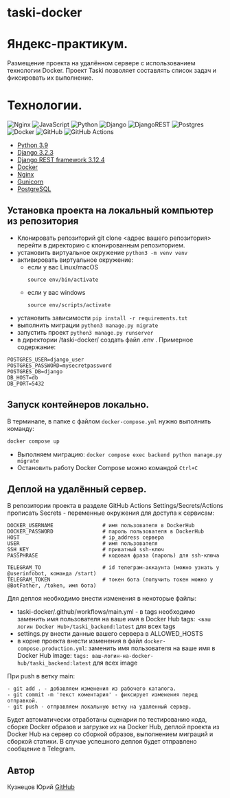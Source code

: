 # taski-docker
# Яндекс-практикум.
Размещение проекта на удалённом сервере с использованием технологии Docker.
Проект Taski позволяет составлять список задач и фиксировать их выполнение.

# Технологии.

![Nginx](https://img.shields.io/badge/nginx-%23009639.svg?style=for-the-badge&logo=nginx&logoColor=white) ![JavaScript](https://img.shields.io/badge/javascript-%23323330.svg?style=for-the-badge&logo=javascript&logoColor=%23F7DF1E) ![Python](https://img.shields.io/badge/python-3670A0?style=for-the-badge&logo=python&logoColor=ffdd54) ![Django](https://img.shields.io/badge/django-%23092E20.svg?style=for-the-badge&logo=django&logoColor=white) ![DjangoREST](https://img.shields.io/badge/DJANGO-REST-ff1709?style=for-the-badge&logo=django&logoColor=white&color=ff1709&labelColor=gray) ![Postgres](https://img.shields.io/badge/postgres-%23316192.svg?style=for-the-badge&logo=postgresql&logoColor=white) ![Docker](https://img.shields.io/badge/docker-%230db7ed.svg?style=for-the-badge&logo=docker&logoColor=white) ![GitHub](https://img.shields.io/badge/github-%23121011.svg?style=for-the-badge&logo=github&logoColor=white) ![GitHub Actions](https://img.shields.io/badge/github%20actions-%232671E5.svg?style=for-the-badge&logo=githubactions&logoColor=white)

- [Python 3.9](https://www.python.org/downloads/)
- [Django 3.2.3](https://www.djangoproject.com/download/)
- [Django REST framework 3.12.4](https://pypi.org/project/djangorestframework/#files)
- [Docker](https://docs.docker.com/)
- [Nginx](https://nginx.org/en/docs/)
- [Gunicorn](https://pypi.org/project/gunicorn/20.1.0/)
- [PostgreSQL](https://www.postgresql.org/docs/)

## Установка проекта на локальный компьютер из репозитория

- Клонировать репозиторий git clone <адрес вашего репозитория>
перейти в директорию с клонированным репозиторием.
- установить виртуальное окружение ```python3 -m venv venv``` 
- активировать виртуальное окружение:
  * если у вас Linux/macOS 
       ``` 
      source env/bin/activate 
      ``` 
  * если у вас windows 
     ``` 
    source env/scripts/activate 
    ``` 
- установить зависимости ```pip install -r requirements.txt```
- выполнить миграции ```python3 manage.py migrate```
- запустить проект ```python3 manage.py runserver```
- в директории /taski-docker/ создать файл .env . Примерное содержание:
```
POSTGRES_USER=django_user
POSTGRES_PASSWORD=mysecretpassword
POSTGRES_DB=django
DB_HOST=db
DB_PORT=5432
```   

## Запуск контейнеров локально.

В терминале, в папке с файлом ```docker-compose.yml``` нужно выполнить
команду:
```python
docker compose up
```
- Выполняем миграцию: ```docker compose exec backend python manage.py migrate```
- Остановить работу Docker Compose можно командой ```Ctrl+C```

## Деплой на удалённый сервер.

В репозитории проекта в разделе GitHub Actions Settings/Secrets/Actions прописать Secrets - переменные 
окружения для доступа к сервисам:
```
DOCKER_USERNAME                # имя пользователя в DockerHub
DOCKER_PASSWORD                # пароль пользователя в DockerHub
HOST                           # ip_address сервера
USER                           # имя пользователя
SSH_KEY                        # приватный ssh-ключ
PASSPHRASE                     # кодовая фраза (пароль) для ssh-ключа

TELEGRAM_TO                    # id телеграм-аккаунта (можно узнать у @userinfobot, команда /start)
TELEGRAM_TOKEN                 # токен бота (получить токен можно у @BotFather, /token, имя бота)
```
Для деплоя необходимо внести изменения в некоторые файлы:

- taski-docker/.github/workflows/main.yml - в tags необходимо заменить 
имя пользователя на ваше имя в Docker Hub tags:``` <ваш логин Docker Hub>/taski_backend:latest``` 
для всех tags
- settings.py внести данные вашего сервера в ALLOWED_HOSTS
- в корне проекта внести изменения в файл ```docker-compose.production.yml```: 
заменить имя пользователя на ваше имя в Docker Hub image: ``` tags: ваш-логин-на-docker-hub/taski_backend:latest ```
для всех image

При push в ветку main:
```
- git add . - добавляем изменения из рабочего каталога.
- git commit -m 'текст коментария' - фиксирует изменения перед отправкой.
- git push - отправляем локальную ветку на удаленный сервер.
```
Будет автоматически отработаны сценарии по тестированию кода, 
сборке Docker образов и загрузке их на Docker Hub, деплой проекта из Docker Hub на сервер со сборкой образов, 
выполнением миграций и сборкой статики. В случае успешного деплоя будет отправлено сообщение в Telegram.

## Автор
Кузнецов Юрий [GitHub](https://github.com/yvk3)